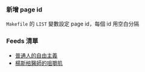 ### 新增 page id

`Makefile` 的 `LIST` 變數設定 page id，每個 id 用空白分隔


### Feeds 清單

* [普通人的自由主義](https://poying.github.io/facebook-rss/feeds/freemarketfreepeople)
* [楊斯棓醫師的咀嚼肌](https://poying.github.io/facebook-rss/feeds/bloggerYangSzuPang)
